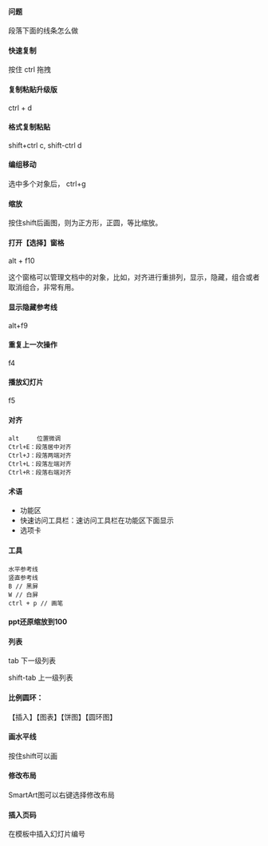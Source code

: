 #### 问题

段落下面的线条怎么做

#### 快速复制

按住 ctrl 拖拽

#### 复制粘贴升级版

ctrl + d

#### 格式复制粘贴

shift+ctrl c, shift-ctrl d

#### 编组移动

选中多个对象后， ctrl+g

#### 缩放

按住shift后画图，则为正方形，正圆，等比缩放。

#### 打开【选择】窗格

alt + f10 

这个窗格可以管理文档中的对象，比如，对齐进行重排列，显示，隐藏，组合或者取消组合，非常有用。

#### 显示隐藏参考线

alt+f9

#### 重复上一次操作

f4 

#### 播放幻灯片

f5

#### 对齐
```
alt     位置微调
Ctrl+E：段落居中对齐
Ctrl+J：段落两端对齐
Ctrl+L：段落左端对齐
Ctrl+R：段落右端对齐
```

#### 术语

* 功能区
* 快速访问工具栏：速访问工具栏在功能区下面显示
* 选项卡

#### 工具
```
水平参考线
竖直参考线
B // 黑屏
W // 白屏
ctrl + p // 画笔
```
#### ppt还原缩放到100 

#### 列表 

tab	下一级列表

shift-tab	上一级列表

#### 比例圆环：
  
【插入】【图表】【饼图】【圆环图】

#### 画水平线
  
 按住shift可以画

#### 修改布局
  
SmartArt图可以右键选择修改布局

#### 插入页码
  
在模板中插入幻灯片编号
